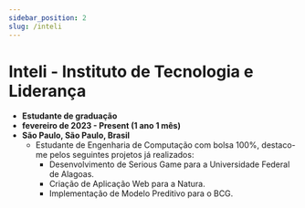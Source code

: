 ```yaml
---
sidebar_position: 2
slug: /inteli
---
```


# Inteli - Instituto de Tecnologia e Liderança

- **Estudante de graduação**
- **fevereiro de 2023 - Present (1 ano 1 mês)**
- **São Paulo, São Paulo, Brasil**
  - Estudante de Engenharia de Computação com bolsa 100%, destaco-me pelos seguintes projetos já realizados:
    - Desenvolvimento de Serious Game para a Universidade Federal de Alagoas.
    - Criação de Aplicação Web para a Natura.
    - Implementação de Modelo Preditivo para o BCG.